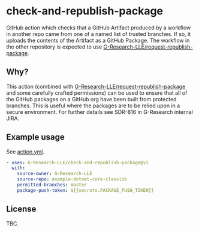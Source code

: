 # check-and-republish-package

GitHub action which checks that a GitHub Artifact produced by a workflow in another repo came from one of a named list of trusted branches. If so, it uploads the contents of the Artifact as a GitHub Package.
The workflow in the other repository is expected to use [G-Research-LLE/request-republish-package](https://github.com/G-Research-LLE/request-republish-package).

## Why?

This action (combined with [G-Research-LLE/request-republish-package](https://github.com/G-Research-LLE/request-republish-package) and some carefully crafted permissions)
can be used to ensure that all of the GitHub packages on a GitHub org have been built from protected branches. This is useful where the packages are to be relied upon in a
secure environment. For further details see SDR-816 in G-Research internal JIRA.

## Example usage

See [action.yml](action.yml).

```yaml
- uses: G-Research-LLE/check-and-republish-package@v1
  with:
    source-owner: G-Research-LLE
    source-repo: example-dotnet-core-classlib
    permitted-branches: master
    package-push-token: ${{secrets.PACKAGE_PUSH_TOKEN}}
```

## License

TBC.
